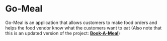 # Go-Meal
 Go-Meal is an application that allows customers to make food orders and helps the food vendor know what the customers want to eat (Also note that this is an updated version of the project: [**Book-A-Meal**](https://github.com/Raymond-Osy/Book-A-Meal))
